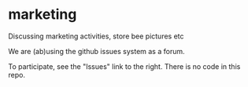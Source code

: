 marketing
=========

Discussing marketing activities, store bee pictures etc

We are (ab)using the github issues system as a forum.

To participate, see the "Issues" link to the right. There is no code in this repo.
